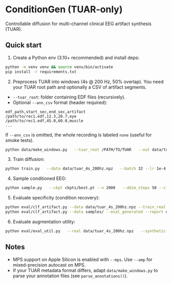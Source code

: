 # ConditionGen (TUAR-only)
Controllable diffusion for multi-channel clinical EEG artifact synthesis (TUAR).

## Quick start
1) Create a Python env (3.10+ recommended) and install deps:
```bash
python -m venv venv && source venv/bin/activate
pip install -r requirements.txt
```

2) Preprocess TUAR into windows (4s @ 200 Hz, 50% overlap). You need your TUAR root path and optionally a CSV of artifact segments.
- `--tuar_root`: folder containing EDF files (recursively).
- Optional `--ann_csv` format (header required):
```
edf_path,start_sec,end_sec,artifact
/path/to/rec1.edf,12.3,20.7,eye
/path/to/rec1.edf,45.0,60.0,muscle
...
```
If `--ann_csv` is omitted, the whole recording is labeled `none` (useful for smoke tests).

```bash
python data/make_windows.py   --tuar_root /PATH/TO/TUAR   --out data/tuar_4s_200hz.npz   --fs 200 --win_s 4 --overlap 0.5   --bandpass 0.5 45 --notch 60   --canon_ch Fp1 Fp2 C3 C4 P3 P4 O1 O2   --subject_regex "(?P<subject>.+?)/"   --ann_csv /PATH/TO/annotations.csv
```

3) Train diffusion:
```bash
python train.py   --data data/tuar_4s_200hz.npz   --batch 32 --lr 1e-4 --steps 120000   --widths 64 128 256 --resblocks 2   --stft_win 128 --stft_hop 64 --stft_lambda 0.1   --cfg_pdrop 0.2 --mps --amp
```

4) Sample conditioned EEG:
```bash
python sample.py   --ckpt ckpts/best.pt --n 2000   --ddim_steps 50 --cfg_scale 2.0   --artifact eye --intensity high --out samples/eye_high.npz
```

5) Evaluate specificity (condition recovery):
```bash
python eval/clf_artifact.py --data data/tuar_4s_200hz.npz --train_real
python eval/clf_artifact.py --data samples/ --eval_generated --report out/cond_recovery.json
```

6) Evaluate augmentation utility:
```bash
python eval/eval_util.py   --real data/tuar_4s_200hz.npz   --synthetic samples/ --augment_rare --report out/utility.json
```

## Notes
- MPS support on Apple Silicon is enabled with `--mps`. Use `--amp` for mixed-precision autocast on MPS.
- If your TUAR metadata format differs, adapt `data/make_windows.py` to parse your annotation files (see `parse_annotations()`).
